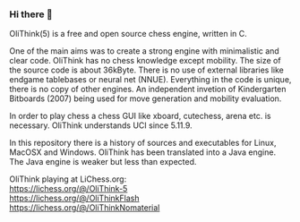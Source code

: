 ### Hi there 👋

OliThink(5) is a free and open source chess engine, written in C.

One of the main aims was to create a strong engine with minimalistic and clear code.
OliThink has no chess knowledge except mobility. The size of the source code is about 36kByte.
There is no use of external libraries like endgame tablebases or neural net (NNUE). Everything in the code is unique, there is no copy of other engines.
An independent invetion of Kindergarten Bitboards (2007) being used for move generation and mobility evaluation.

In order to play chess a chess GUI like xboard, cutechess, arena etc. is necessary. OliThink understands UCI since 5.11.9.

In this repository there is a history of sources and executables for Linux, MacOSX and Windows.
OliThink has been translated into a Java engine. The Java engine is weaker but less than expected.

OliThink playing at LiChess.org: <br>
https://lichess.org/@/OliThink-5 <br>
https://lichess.org/@/OliThinkFlash <br>
https://lichess.org/@/OliThinkNomaterial  <br>
